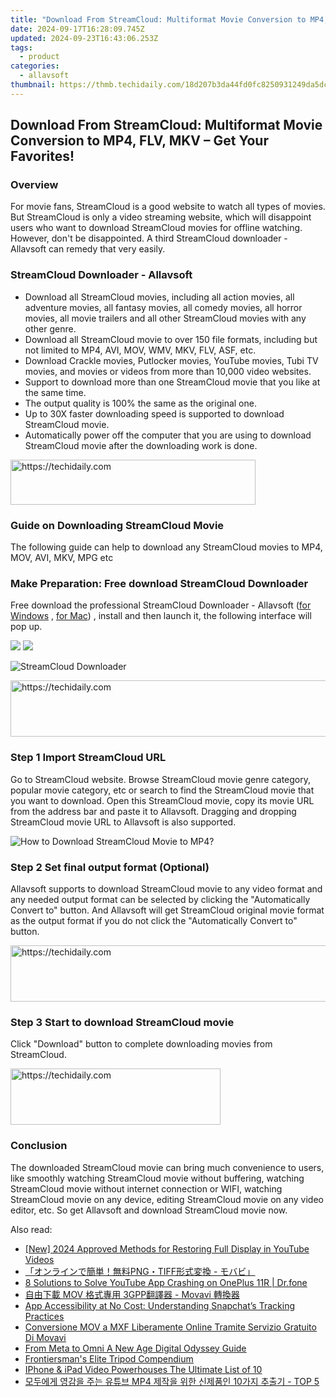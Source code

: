```yaml
---
title: "Download From StreamCloud: Multiformat Movie Conversion to MP4, FLV, MKV – Get Your Favorites!"
date: 2024-09-17T16:28:09.745Z
updated: 2024-09-23T16:43:06.253Z
tags:
  - product
categories:
  - allavsoft
thumbnail: https://thmb.techidaily.com/18d207b3da44fd0fc8250931249da5dc2af6883d5d5015fdec648150a4e32e74.jpg
---
```


## Download From StreamCloud: Multiformat Movie Conversion to MP4, FLV, MKV – Get Your Favorites!

### Overview

For movie fans, StreamCloud is a good website to watch all types of movies. But StreamCloud is only a video streaming website, which will disappoint users who want to download StreamCloud movies for offline watching. However, don't be disappointed. A third StreamCloud downloader - Allavsoft can remedy that very easily.

### StreamCloud Downloader - Allavsoft

* Download all StreamCloud movies, including all action movies, all adventure movies, all fantasy movies, all comedy movies, all horror movies, all movie trailers and all other StreamCloud movies with any other genre.
* Download all StreamCloud movie to over 150 file formats, including but not limited to MP4, AVI, MOV, WMV, MKV, FLV, ASF, etc.
* Download Crackle movies, Putlocker movies, YouTube movies, Tubi TV movies, and movies or videos from more than 10,000 video websites.
* Support to download more than one StreamCloud movie that you like at the same time.
* The output quality is 100% the same as the original one.
* Up to 30X faster downloading speed is supported to download StreamCloud movie.
* Automatically power off the computer that you are using to download StreamCloud movie after the downloading work is done.

<!-- affiliate ads begin -->
<a href="https://aligracehair.sjv.io/c/5597632/2135359/19272" target="_top" id="2135359">
  <img src="//a.impactradius-go.com/display-ad/19272-2135359" border="0" alt="https://techidaily.com" width="392" height="72"/>
</a>
<img height="0" width="0" src="https://aligracehair.sjv.io/i/5597632/2135359/19272" style="position:absolute;visibility:hidden;" border="0" />
<!-- affiliate ads end -->

### Guide on Downloading StreamCloud Movie

The following guide can help to download any StreamCloud movies to MP4, MOV, AVI, MKV, MPG etc

### Make Preparation: Free download StreamCloud Downloader

Free download the professional StreamCloud Downloader - Allavsoft ([for Windows](https://tools.techidaily.com/allavsoft/products/) , [for Mac](https://tools.techidaily.com/allavsoft/products/)) , install and then launch it, the following interface will pop up.

[![](https://www.allavsoft.com/how-to/../images/how-to/free-download-win.jpg)](https://tools.techidaily.com/allavsoft/products/) [![](https://www.allavsoft.com/how-to/../images/how-to/free-download-mac.jpg)](https://tools.techidaily.com/allavsoft/products/)

![StreamCloud Downloader](https://www.allavsoft.com/how-to/../images/allavsoft/screen-shot-600.jpg)

<!-- affiliate ads begin -->
<a href="https://aligracehair.sjv.io/c/5597632/1885932/19272" target="_top" id="1885932">
  <img src="//a.impactradius-go.com/display-ad/19272-1885932" border="0" alt="https://techidaily.com" width="728" height="90"/>
</a>
<img height="0" width="0" src="https://aligracehair.sjv.io/i/5597632/1885932/19272" style="position:absolute;visibility:hidden;" border="0" />
<!-- affiliate ads end -->

### Step 1 Import StreamCloud URL

Go to StreamCloud website. Browse StreamCloud movie genre category, popular movie category, etc or search to find the StreamCloud movie that you want to download. Open this StreamCloud movie, copy its movie URL from the address bar and paste it to Allavsoft. Dragging and dropping StreamCloud movie URL to Allavsoft is also supported.

![How to Download StreamCloud Movie to MP4?](https://www.allavsoft.com/how-to/../images/how-to/download-rtmp-video/download-rtmp-video.jpg)

### Step 2 Set final output format (Optional)

Allavsoft supports to download StreamCloud movie to any video format and any needed output format can be selected by clicking the "Automatically Convert to" button. And Allavsoft will get StreamCloud original movie format as the output format if you do not click the "Automatically Convert to" button.

<!-- affiliate ads begin -->
<a href="https://appsumo.8odi.net/c/5597632/2123733/7443" target="_top" id="2123733">
  <img src="//a.impactradius-go.com/display-ad/7443-2123733" border="0" alt="https://techidaily.com" width="728" height="90"/>
</a>
<img height="0" width="0" src="https://appsumo.8odi.net/i/5597632/2123733/7443" style="position:absolute;visibility:hidden;" border="0" />
<!-- affiliate ads end -->

### Step 3 Start to download StreamCloud movie

Click "Download" button to complete downloading movies from StreamCloud.

<!-- affiliate ads begin -->
<a href="https://aligracehair.sjv.io/c/5597632/2135358/19272" target="_top" id="2135358">
  <img src="//a.impactradius-go.com/display-ad/19272-2135358" border="0" alt="https://techidaily.com" width="336" height="90"/>
</a>
<img height="0" width="0" src="https://aligracehair.sjv.io/i/5597632/2135358/19272" style="position:absolute;visibility:hidden;" border="0" />
<!-- affiliate ads end -->

### Conclusion

The downloaded StreamCloud movie can bring much convenience to users, like smoothly watching StreamCloud movie without buffering, watching StreamCloud movie without internet connection or WIFI, watching StreamCloud movie on any device, editing StreamCloud movie on any video editor, etc. So get Allavsoft and download StreamCloud movie now.

<ins class="adsbygoogle"
     style="display:block"
     data-ad-format="autorelaxed"
     data-ad-client="ca-pub-7571918770474297"
     data-ad-slot="1223367746"></ins>

<ins class="adsbygoogle"
     style="display:block"
     data-ad-client="ca-pub-7571918770474297"
     data-ad-slot="8358498916"
     data-ad-format="auto"
     data-full-width-responsive="true"></ins>

<span class="atpl-alsoreadstyle">Also read:</span>
<div><ul>
<li><a href="https://youtube-sure.techidaily.com/024-approved-methods-for-restoring-full-display-in-youtube-videos/"><u>[New] 2024 Approved Methods for Restoring Full Display in YouTube Videos</u></a></li>
<li><a href="https://win-cheats.techidaily.com/pngtiff/"><u>「オンラインで簡単！無料PNG・TIFF形式変換 - モバビ」</u></a></li>
<li><a href="https://howto.techidaily.com/8-solutions-to-solve-youtube-app-crashing-on-oneplus-11r-drfone-by-drfone-fix-android-problems-fix-android-problems/"><u>8 Solutions to Solve YouTube App Crashing on OnePlus 11R | Dr.fone</u></a></li>
<li><a href="https://win-cheats.techidaily.com/1726220173637-mov-3gpp-movavi/"><u>自由下載 MOV 格式專用 3GPP翻譯器 - Movavi 轉換器</u></a></li>
<li><a href="https://facebook.techidaily.com/app-accessibility-at-no-cost-understanding-snapchats-tracking-practices/"><u>App Accessibility at No Cost: Understanding Snapchat’s Tracking Practices</u></a></li>
<li><a href="https://win-cheats.techidaily.com/conversione-mov-a-mxf-liberamente-online-tramite-servizio-gratuito-di-movavi/"><u>Conversione MOV a MXF Liberamente Online Tramite Servizio Gratuito Di Movavi</u></a></li>
<li><a href="https://extra-tips.techidaily.com/from-meta-to-omni-a-new-age-digital-odyssey-guide/"><u>From Meta to Omni A New Age Digital Odyssey Guide</u></a></li>
<li><a href="https://buynow-tips.techidaily.com/frontiersmans-elite-tripod-compendium/"><u>Frontiersman's Elite Tripod Compendium</u></a></li>
<li><a href="https://extra-hints.techidaily.com/iphone-and-ipad-video-powerhouses-the-ultimate-list-of-10/"><u>IPhone & iPad Video Powerhouses The Ultimate List of 10</u></a></li>
<li><a href="https://win-cheats.techidaily.com/mp4-10-top-5/"><u>모두에게 영감을 주는 유튜브 MP4 제작을 위한 신제품인 10가지 추출기 - TOP 5</u></a></li>
</ul></div>

